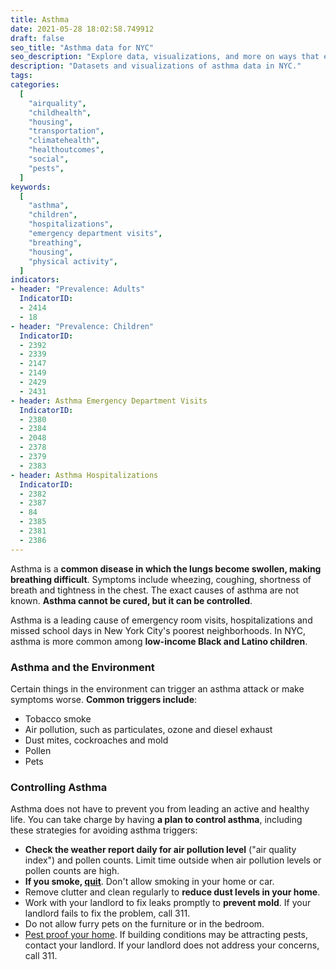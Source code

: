 ```yaml
---
title: Asthma
date: 2021-05-28 18:02:58.749912
draft: false
seo_title: "Asthma data for NYC"
seo_description: "Explore data, visualizations, and more on ways that environments shape health in New York City's neighborhoods."
description: "Datasets and visualizations of asthma data in NYC."
tags:
categories:
  [
    "airquality",
    "childhealth",
    "housing",
    "transportation",
    "climatehealth",
    "healthoutcomes",
    "social",
    "pests",
  ]
keywords:
  [
    "asthma",
    "children",
    "hospitalizations",
    "emergency department visits",
    "breathing",
    "housing",
    "physical activity",
  ]
indicators:
- header: "Prevalence: Adults"
  IndicatorID:
  - 2414
  - 18
- header: "Prevalence: Children"
  IndicatorID:
  - 2392
  - 2339
  - 2147
  - 2149
  - 2429
  - 2431
- header: Asthma Emergency Department Visits
  IndicatorID:
  - 2380
  - 2384
  - 2048
  - 2378
  - 2379
  - 2383
- header: Asthma Hospitalizations
  IndicatorID:
  - 2382
  - 2387
  - 84
  - 2385
  - 2381
  - 2386
---
```


Asthma is a **common disease in which the lungs become swollen, making breathing difficult**. Symptoms include wheezing, coughing, shortness of breath and tightness in the chest. The exact causes of asthma are not known. **Asthma cannot be cured, but it can be controlled**.

Asthma is a leading cause of emergency room visits, hospitalizations and missed school days in New York City's poorest neighborhoods. In NYC, asthma is more common among **low-income Black and Latino children**.

### Asthma and the Environment

Certain things in the environment can trigger an asthma attack or make symptoms worse. **Common triggers include**:

- Tobacco smoke
- Air pollution, such as particulates, ozone and diesel exhaust
- Dust mites, cockroaches and mold
- Pollen
- Pets

### Controlling Asthma

Asthma does not have to prevent you from leading an active and healthy life. You can take charge by having **a plan to control asthma**, including these strategies for avoiding asthma triggers:

- **Check the weather report daily for air pollution level** ("air quality index") and pollen counts. Limit time outside when air pollution levels or pollen counts are high.
- **If you smoke, [quit](http://www1.nyc.gov/site/doh/health/health-topics/smoking-how-to-quit.page "NYC Quits")**. Don't allow smoking in your home or car.
- Remove clutter and clean regularly to **reduce dust levels in your home**.
- Work with your landlord to fix leaks promptly to **prevent mold**. If your landlord fails to fix the problem, call 311.
- Do not allow furry pets on the furniture or in the bedroom.
- [Pest proof your home](http://www1.nyc.gov/site/doh/health/health-topics/pests-and-pesticides.page). If building conditions may be attracting pests, contact your landlord. If your landlord does not address your concerns, call 311.
